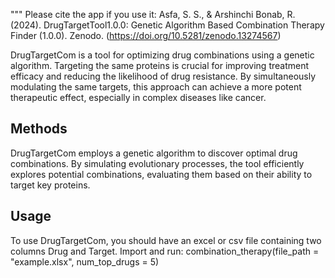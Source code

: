 """
Please cite the app if you use it:
Asfa, S. S., & Arshinchi Bonab, R. (2024). DrugTargetTool1.0.0: Genetic Algorithm Based Combination Therapy Finder (1.0.0). Zenodo. (https://doi.org/10.5281/zenodo.13274567)

DrugTargetCom is a tool for optimizing drug combinations using a genetic algorithm. Targeting the same proteins is crucial for improving treatment efficacy and reducing the likelihood of drug resistance. By simultaneously modulating the same targets, this approach can achieve a more potent therapeutic effect, especially in complex diseases like cancer.

## Methods

DrugTargetCom employs a genetic algorithm to discover optimal drug combinations. By simulating evolutionary processes, the tool efficiently explores potential combinations, evaluating them based on their ability to target key proteins.

## Usage

To use DrugTargetCom, you should have an excel or csv file containing two columns Drug and Target. Import and run:  combination_therapy(file_path = "example.xlsx", num_top_drugs = 5)


